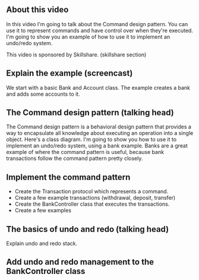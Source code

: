 ## About this video

In this video I'm going to talk about the Command design pattern. You can use it to represent commands and have control over when they're executed. I'm going to show you an example of how to use it to implement an undo/redo system.

This video is sponsored by Skillshare. (skillshare section)

## Explain the example (screencast)

We start with a basic Bank and Account class. The example creates a bank and adds some accounts to it.

## The Command design pattern (talking head)

The Command design pattern is a behavioral design pattern that provides a way to encapsulate all knowledge about executing an operation into a single object. Here's a class diagram. I'm going to show you how to use it to implement an undo/redo system, using a bank example. Banks are a great example of where the command pattern is useful, because bank transactions follow the command pattern pretty closely.

## Implement the command pattern

- Create the Transaction protocol which represents a command.
- Create a few example transactions (withdrawal, deposit, transfer)
- Create the BankController class that executes the transactions.
- Create a few examples

## The basics of undo and redo (talking head)

Explain undo and redo stack.

## Add undo and redo management to the BankController class
